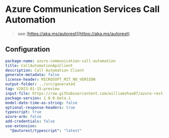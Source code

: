 # Azure Communication Services Call Automation

> see [https://aka.ms/autorest](https://aka.ms/autorest)

## Configuration

```yaml
package-name: azure-communication-call-automation
title: CallAutomationApiClient
description: Call Automation Client
generate-metadata: false
license-header: MICROSOFT_MIT_NO_VERSION
output-folder: ../src/generated
tag: V2023-01-15-preview
input-file: https://raw.githubusercontent.com/williamzhao87/azure-rest-api-specs/dev-communication-CallAutomation-v4-2023-01-15/specification/communication/data-plane/CallAutomation/preview/2023-01-15-preview/communicationservicescallautomation.json
package-version: 1.0.0-beta.1
model-date-time-as-string: false
optional-response-headers: true
typescript: true
azure-arm: false
add-credentials: false
use-extension:
  "@autorest/typescript": "latest"
```